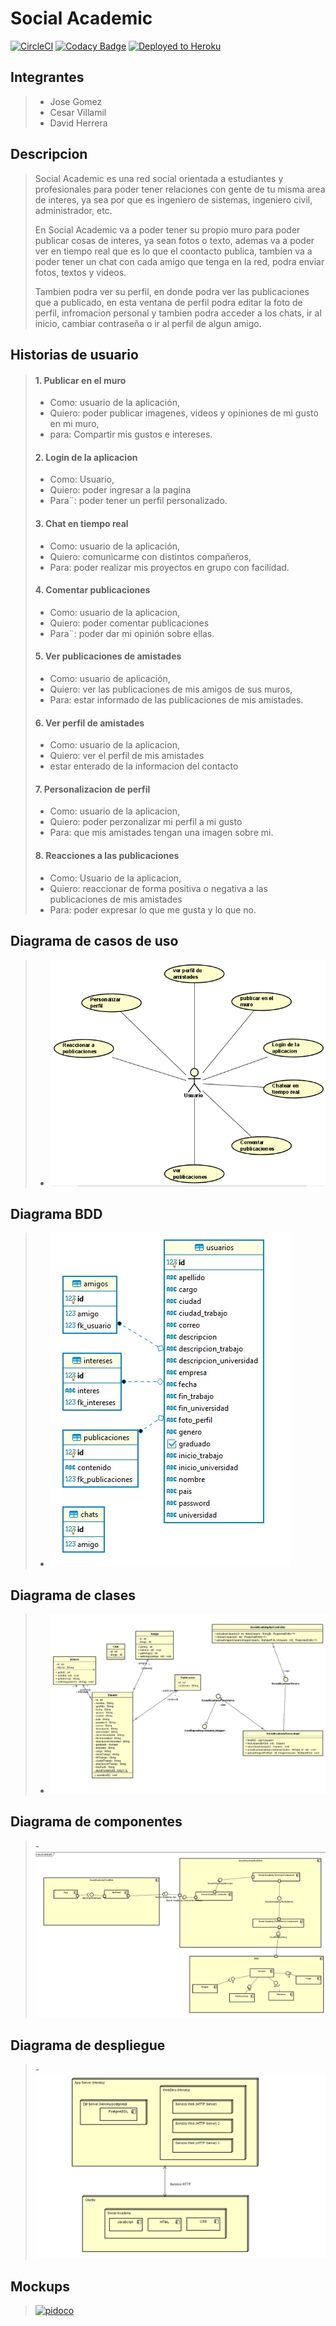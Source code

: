 # Social Academic
[![CircleCI](https://circleci.com/gh/Social-Academic/Proyecto-ARSW-2020-2.svg?style=svg)](https://circleci.com/gh/Social-Academic/Proyecto-ARSW-2020-2) 
[![Codacy Badge](https://app.codacy.com/project/badge/Grade/1eede3bb5bad418eb750f8d64b8743fd)](https://www.codacy.com/gh/Social-Academic/Proyecto-ARSW-2020-2?utm_source=github.com&amp;utm_medium=referral&amp;utm_content=Social-Academic/Proyecto-ARSW-2020-2&amp;utm_campaign=Badge_Grade)
[![Deployed to Heroku](https://www.herokucdn.com/deploy/button.png)](https://social-academic-2020.herokuapp.com/)


## Integrantes
> - Jose Gomez
> - Cesar Villamil
> - David Herrera 
>
## Descripcion

> Social Academic es una red social orientada a estudiantes y profesionales para poder tener relaciones con gente de tu misma area de interes, ya sea por que es ingeniero de sistemas, ingeniero civil, administrador, etc.
>
> En Social Academic va a poder tener su propio muro para poder publicar cosas de interes, ya sean fotos o texto, ademas va a poder ver en tiempo real que es lo que el coontacto publica, tambien va a poder tener un chat con cada amigo que tenga en la red, podra enviar fotos, textos y videos.
>
> Tambien podra ver su perfil, en donde podra ver las publicaciones que a publicado, en esta ventana de perfil podra editar la foto de perfil, infromacion personal y tambien podra acceder a los chats, ir al inicio, cambiar contraseña o ir al perfil de algun amigo.
>
## Historias de usuario 
> #### 1. Publicar en el muro
>   - Como: usuario de la aplicación,
>   - Quiero: poder publicar imagenes, videos y opiniones  de mi gusto en mi muro,
>   - para: Compartir mis gustos e intereses.
>
>#### 2. Login de la aplicacion
>   - Como: Usuario,
>   - Quiero: poder ingresar a la pagina
>   - Para¨: poder tener un perfil personalizado.
>
>#### 3. Chat en tiempo real 
>   - Como: usuario de la aplicación,
>   - Quiero: comunicarme con distintos compañeros,
>   - Para: poder realizar mis proyectos en grupo con facilidad.
>
>#### 4. Comentar publicaciones
>   - Como: usuario de la aplicacion,
>   - Quiero: poder comentar publicaciones 
>   - Para¨: poder dar mi opinión sobre ellas.
>
>#### 5. Ver publicaciones de amistades
>   - Como: usuario de aplicación,
>   - Quiero: ver las publicaciones de mis amigos de sus muros,
>   - Para: estar informado de las publicaciones de mis amistades.
>
>#### 6. Ver perfil de amistades
>   - Como: usuario de la aplicacion,
>   - Quiero: ver el perfil de mis amistades 
>   - estar enterado de la informacion del contacto 
>
>#### 7. Personalizacion de perfil
>   - Como: usuario de la aplicacion,
>   - Quiero: poder perzonalizar mi perfil a mi gusto
>   - Para: que mis amistades tengan una imagen sobre mi.
>
>#### 8. Reacciones a las publicaciones
>   - Como: Usuario de la aplicacion,
>   - Quiero: reaccionar de forma positiva o negativa a las publicaciones de mis amistades
>   - Para: poder expresar lo que me gusta y lo que no.

## Diagrama de casos de uso
>   - ![](img/Casos%20de%20uso.png)
## Diagrama BDD
>   - ![](img/modelo%20bdd.png)

## Diagrama de clases
>   - ![](img/DiagramaClases.jpg)

## Diagrama de componentes 
>   -![](img/diagaramaComponents.png)
## Diagrama de despliegue
> 	-![](img/despliegue.png)
## Mockups
>[![pidoco](https://pidoco.com/sites/all/themes/pidoco2011/images/logo.gif)](https://pidoco.com/rabbit/result/view/316672/page335562697/plain?invitation=6lZuLF9HbXn40TSgMoLrRIIHftfGuDtCi0eGbtOf)
